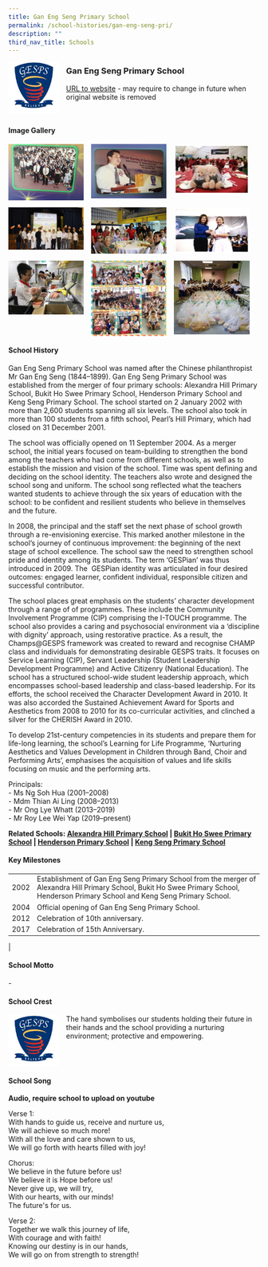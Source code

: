 ```yaml
---
title: Gan Eng Seng Primary School
permalink: /school-histories/gan-eng-seng-pri/
description: ""
third_nav_title: Schools
---
```

<img src="/images/gesps1.png" style="width:20%;margin-right:15px;" align = "left">

### **Gan Eng Seng Primary School**
[URL to website](https://ganengsengpri.moe.edu.sg/) - may require to change in future when original website is removed

<br clear="left">

#### **Image Gallery**

<p><a href="https://staging.d1yxymztqoj7qn.amplifyapp.com/images/gesps2.jpg">  
<img src="/images/gesps2.jpg" style="width:30%;margin-right:15px;" align = "left">
</a></p>

<p><a href="https://staging.d1yxymztqoj7qn.amplifyapp.com/images/gesps3.jpg">  
<img src="/images/gesps3.jpg" style="width:30%;margin-right:15px;" align = "left">
</a></p>

<p><a href="https://staging.d1yxymztqoj7qn.amplifyapp.com/images/gesps4.jpg">  
<img src="/images/gesps4.jpg" style="width:30%;margin-right:15px;" align = "left">
</a></p>

<br clear="left">

<p><a href="https://staging.d1yxymztqoj7qn.amplifyapp.com/images/gesps5.jpg">  
<img src="/images/gesps5.jpg" style="width:30%;margin-right:15px;" align = "left">
</a></p>

<p><a href="https://staging.d1yxymztqoj7qn.amplifyapp.com/images/gesps6.jpg">  
<img src="/images/gesps6.jpg" style="width:30%;margin-right:15px;" align = "left">
</a></p>

<p><a href="https://staging.d1yxymztqoj7qn.amplifyapp.com/images/gesps7.jpg">  
<img src="/images/gesps7.jpg" style="width:30%;margin-right:15px;" align = "left">
</a></p>

<br clear="left">

<p><a href="https://staging.d1yxymztqoj7qn.amplifyapp.com/images/gesps8.jpg">  
<img src="/images/gesps8.jpg" style="width:30%;margin-right:15px;" align = "left">
</a></p>

<p><a href="https://staging.d1yxymztqoj7qn.amplifyapp.com/images/gesps9.jpg">  
<img src="/images/gesps9.jpg" style="width:30%;margin-right:15px;" align = "left">
</a></p>

<p><a href="https://staging.d1yxymztqoj7qn.amplifyapp.com/images/gesps10.jpg">  
<img src="/images/gesps10.jpg" style="width:30%;margin-right:15px;" align = "left">
</a></p>

<br clear="left">

#### **School History**
Gan Eng Seng Primary School was named after the Chinese philanthropist Mr Gan Eng Seng (1844–1899). Gan Eng Seng Primary School was established from the merger of four primary schools: Alexandra Hill Primary School, Bukit Ho Swee Primary School, Henderson Primary School and Keng Seng Primary School. The school started on 2 January 2002 with more than 2,600 students spanning all six levels. The school also took in more than 100 students from a fifth school, Pearl’s Hill Primary, which had closed on 31 December 2001.

The school was officially opened on 11 September 2004. As a merger school, the initial years focused on team-building to strengthen the bond among the teachers who had come from different schools, as well as to establish the mission and vision of the school. Time was spent defining and deciding on the school identity. The teachers also wrote and designed the school song and uniform. The school song reflected what the teachers wanted students to achieve through the six years of education with the school: to be confident and resilient students who believe in themselves and the future.

In 2008, the principal and the staff set the next phase of school growth through a re-envisioning exercise. This marked another milestone in the school’s journey of continuous improvement: the beginning of the next stage of school excellence. The school saw the need to strengthen school pride and identity among its students. The term ‘GESPian’ was thus introduced in 2009. The  GESPian identity was articulated in four desired outcomes: engaged learner, confident individual, responsible citizen and successful contributor.

The school places great emphasis on the students’ character development through a range of of programmes. These include the Community Involvement Programme (CIP) comprising the I-TOUCH programme. The school also provides a caring and psychosocial environment via a ‘discipline with dignity’ approach, using restorative practice. As a result, the Champs@GESPS framework was created to reward and recognise CHAMP class and individuals for demonstrating desirable GESPS traits. It focuses on Service Learning (CIP), Servant Leadership (Student Leadership Development Programme) and Active Citizenry (National Education). The school has a structured school-wide student leadership approach, which encompasses school-based leadership and class-based leadership. For its efforts, the school received the Character Development Award in 2010. It was also accorded the Sustained Achievement Award for Sports and Aesthetics from 2008 to 2010 for its co-curricular activities, and clinched a silver for the CHERISH Award in 2010.

To develop 21st-century competencies in its students and prepare them for life-long learning, the school’s Learning for Life Programme, ‘Nurturing Aesthetics and Values Development in Children through Band, Choir and Performing Arts’, emphasises the acquisition of values and life skills focusing on music and the performing arts.

Principals:<br>
\- Ms Ng Soh Hua (2001–2008)<br>
\- Mdm Thian Ai Ling (2008–2013)<br>
\- Mr Ong Lye Whatt (2013–2019)<br>
\- Mr Roy Lee Wei Yap (2019–present)

**Related Schools: [Alexandra Hill Primary School](https://staging.d1yxymztqoj7qn.amplifyapp.com/school-histories/alexandra-hill-pri/) \| [Bukit Ho Swee Primary School](https://staging.d1yxymztqoj7qn.amplifyapp.com/school-histories/bukit-ho-swee-pri/) \| [Henderson Primary School](https://staging.d1yxymztqoj7qn.amplifyapp.com/school-histories/henderson-pri/) \| [Keng Seng Primary School](https://staging.d1yxymztqoj7qn.amplifyapp.com/school-histories/keng-seng-pri/)**

#### **Key Milestones**

|  |  |
|:---:|---|
| 2002 | Establishment of Gan Eng Seng Primary School from the merger of Alexandra Hill Primary School, Bukit Ho Swee Primary School, Henderson Primary School and Keng Seng Primary School. |
| 2004 | Official opening of Gan Eng Seng Primary School. |
| 2012 | Celebration of 10th anniversary. |
| 2017 | Celebration of 15th Anniversary. |
|

#### **School Motto**
\-

#### **School Crest**
<img src="/images/gesps1.png" style="width:20%;margin-right:15px;" align = "left">

The hand symbolises our students holding their future in their hands and the school providing a nurturing environment; protective and empowering.

<br clear="left">

#### **School Song**
**Audio, require school to upload on youtube**

Verse 1:<br>
With hands to guide us, receive and nurture us,<br>
We will achieve so much more!<br>
With all the love and care shown to us,<br>
We will go forth with hearts filled with joy!

Chorus:<br>
We believe in the future before us!<br>
We believe it is Hope before us!<br>
Never give up, we will try,<br>
With our hearts, with our minds!<br>
The future's for us.

Verse 2:<br>
Together we walk this journey of life,<br>
With courage and with faith!<br>
Knowing our destiny is in our hands,<br>
We will go on from strength to strength!